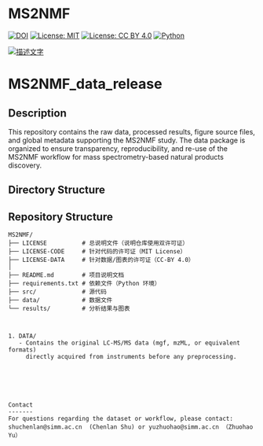 # MS2NMF

[![DOI](https://zenodo.org/badge/DOI/10.5281/zenodo.17181796.svg)](https://doi.org/10.5281/zenodo.17181796)
[![License: MIT](https://img.shields.io/badge/License-MIT-green.svg)](LICENSE)
[![License: CC BY 4.0](https://img.shields.io/badge/License-CC%20BY%204.0-lightgrey.svg)](https://creativecommons.org/licenses/by/4.0/)
[![Python](https://img.shields.io/badge/python-3.11-blue.svg)]()


[![描述文字](https://imgtu.com/uploads/0qfrkip8/t-20250923094948.webp)](https://imgtu.com/upload/0qfrkip8/20250923094948)

MS2NMF_data_release
===================

Description
-----------
This repository contains the raw data, processed results, figure source files, 
and global metadata supporting the MS2NMF study. The data package is organized 
to ensure transparency, reproducibility, and re-use of the MS2NMF workflow 
for mass spectrometry-based natural products discovery.

Directory Structure
-------------------
## Repository Structure

```plaintext
MS2NMF/
├── LICENSE          # 总说明文件（说明仓库使用双许可证）
├── LICENSE-CODE     # 针对代码的许可证（MIT License）
├── LICENSE-DATA     # 针对数据/图表的许可证（CC-BY 4.0）
│
├── README.md        # 项目说明文档
├── requirements.txt # 依赖文件（Python 环境）
├── src/             # 源代码
├── data/            # 数据文件
└── results/         # 分析结果与图表
     


1. DATA/
   - Contains the original LC-MS/MS data (mgf, mzML, or equivalent formats) 
     directly acquired from instruments before any preprocessing.






Contact
-------
For questions regarding the dataset or workflow, please contact:
shuchenlan@simm.ac.cn  (Chenlan Shu) or yuzhuohao@simm.ac.cn （Zhuohao Yu）





